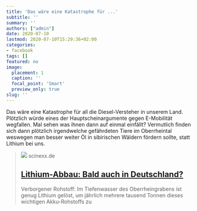 ```yaml
---
title: 'Das wäre eine Katastrophe für ...'
subtitle: ''
summary: ''
authors: ["admin"]
date: 2020-07-10
lastmod: 2020-07-10T15:29:36+02:00
categories:
- facebook
tags: []
featured: no
image:
  placement: 1
  caption: ''
  focal_point: 'Smart'
  preview_only: true
slug: ''
---
```

Das wäre eine Katastrophe für all die Diesel-Versteher in unserem Land. Plötzlich würde eines der Hauptscheinargumente gegen E-Mobilität wegfallen. Mal sehen was ihnen dann auf einmal einfällt? Vermutlich finden sich dann plötzlich irgendwelche gefährdeten Tiere im Oberrheintal weswegen man besser weiter Öl in sibirischen Wäldern fördern sollte, statt Lithium bei uns.
> [![](https://www.scinexx.de/wp-content/uploads/l/i/lithiumg.jpg)](https://www.scinexx.de/news/technik/lithium-abbau-bald-auch-in-deutschland/)
> scinexx.de
> ## [Lithium-Abbau: Bald auch in Deutschland?](https://www.scinexx.de/news/technik/lithium-abbau-bald-auch-in-deutschland/)
>
>Verborgener Rohstoff: Im Tiefenwasser des Oberrheingrabens ist genug Lithium gelöst, um jährlich mehrere tausend Tonnen dieses wichtigen Akku-Rohstoffs zu


